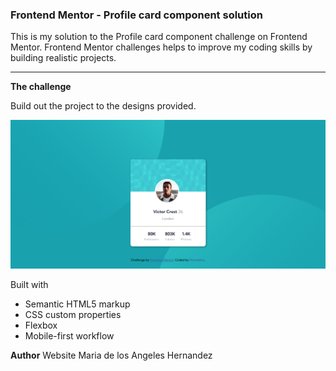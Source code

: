 ### Frontend Mentor - Profile card component solution

This is my solution to the Profile card component challenge on Frontend Mentor. Frontend Mentor challenges helps to improve my coding skills by building realistic projects.

------------



**The challenge**

Build out the project to the designs provided.

<img src="images/ScreenshotFrontend.png" alt="my project">

Built with
- Semantic HTML5 markup
- CSS custom properties
- Flexbox
- Mobile-first workflow

**Author**
Website Maria de los Angeles Hernandez

